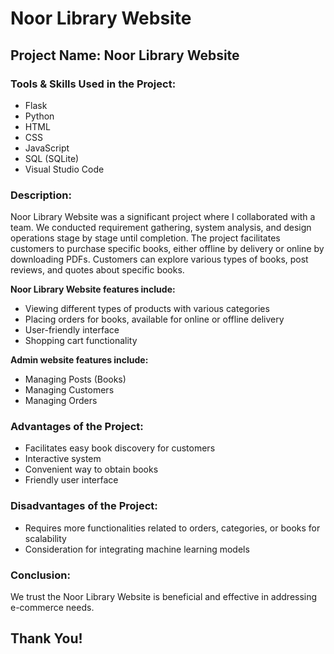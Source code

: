 # Noor Library Website

## Project Name: Noor Library Website 

### Tools & Skills Used in the Project:
- Flask
- Python
- HTML
- CSS
- JavaScript
- SQL (SQLite)
- Visual Studio Code
  
### Description:
Noor Library Website was a significant project where I collaborated with a team. We conducted requirement gathering, system analysis, and design operations stage by stage until completion. The project facilitates customers to purchase specific books, either offline by delivery or online by downloading PDFs. Customers can explore various types of books, post reviews, and quotes about specific books.

**Noor Library Website features include:**
- Viewing different types of products with various categories
- Placing orders for books, available for online or offline delivery
- User-friendly interface
- Shopping cart functionality

**Admin website features include:**
- Managing Posts (Books)
- Managing Customers
- Managing Orders

### Advantages of the Project:
- Facilitates easy book discovery for customers
- Interactive system
- Convenient way to obtain books
- Friendly user interface

### Disadvantages of the Project:
- Requires more functionalities related to orders, categories, or books for scalability
- Consideration for integrating machine learning models

### Conclusion:
We trust the Noor Library Website is beneficial and effective in addressing e-commerce needs.

## Thank You!
